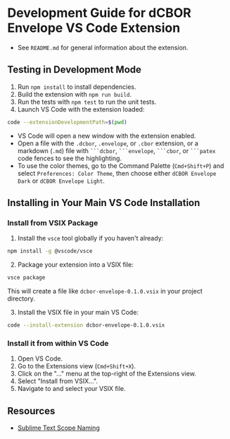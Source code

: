# Development Guide for dCBOR Envelope VS Code Extension

- See `README.md` for general information about the extension.

## Testing in Development Mode

1. Run `npm install` to install dependencies.
2. Build the extension with `npm run build`.
3. Run the tests with `npm test` to run the unit tests.
4. Launch VS Code with the extension loaded:

```bash
code --extensionDevelopmentPath=$(pwd)
```

- VS Code will open a new window with the extension enabled.
- Open a file with the `.dcbor`, `.envelope`, or `.cbor` extension, or a markdown (`.md`) file with ` ```dcbor `, ` ```envelope `, ` ```cbor `, or ` ```patex ` code fences to see the highlighting.
- To use the color themes, go to the Command Palette (`Cmd+Shift+P`) and select `Preferences: Color Theme`, then choose either `dCBOR Envelope Dark` or `dCBOR Envelope Light`.

## Installing in Your Main VS Code Installation

### Install from VSIX Package

1. Install the `vsce` tool globally if you haven't already:

```bash
npm install -g @vscode/vsce
```

2. Package your extension into a VSIX file:

```bash
vsce package
```

This will create a file like `dcbor-envelope-0.1.0.vsix` in your project directory.

3. Install the VSIX file in your main VS Code:

```bash
code --install-extension dcbor-envelope-0.1.0.vsix
```

### Install it from within VS Code

1. Open VS Code.
2. Go to the Extensions view (`Cmd+Shift+X`).
3. Click on the "..." menu at the top-right of the Extensions view.
4. Select "Install from VSIX...".
5. Navigate to and select your VSIX file.

## Resources

- [Sublime Text Scope Naming](https://www.sublimetxt.com/docs/scope_naming.html)
